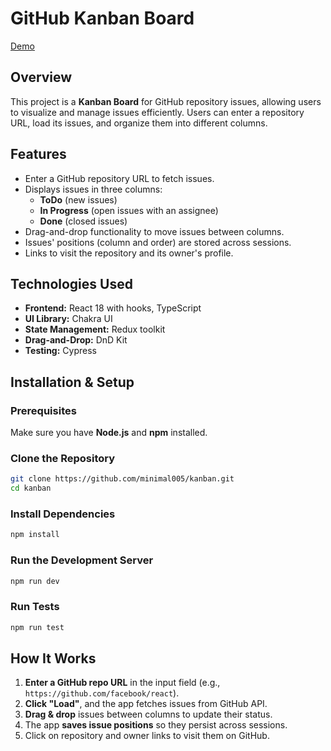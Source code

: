 # GitHub Kanban Board

[Demo](https://minimal005-kanban.vercel.app/)

## Overview

This project is a **Kanban Board** for GitHub repository issues, allowing users to visualize and manage issues efficiently. Users can enter a repository URL, load its issues, and organize them into different columns.

## Features

- Enter a GitHub repository URL to fetch issues.
- Displays issues in three columns:
  - **ToDo** (new issues)
  - **In Progress** (open issues with an assignee)
  - **Done** (closed issues)
- Drag-and-drop functionality to move issues between columns.
- Issues' positions (column and order) are stored across sessions.
- Links to visit the repository and its owner's profile.

## Technologies Used

- **Frontend:** React 18 with hooks, TypeScript
- **UI Library:** Chakra UI
- **State Management:** Redux toolkit
- **Drag-and-Drop:** DnD Kit
- **Testing:** Cypress

## Installation & Setup

### Prerequisites

Make sure you have **Node.js** and **npm** installed.

### Clone the Repository

```sh
git clone https://github.com/minimal005/kanban.git
cd kanban
```

### Install Dependencies

```sh
npm install
```

### Run the Development Server

```sh
npm run dev
```

### Run Tests

```sh
npm run test
```

## How It Works

1. **Enter a GitHub repo URL** in the input field (e.g., `https://github.com/facebook/react`).
2. **Click "Load"**, and the app fetches issues from GitHub API.
3. **Drag & drop** issues between columns to update their status.
4. The app **saves issue positions** so they persist across sessions.
5. Click on repository and owner links to visit them on GitHub.
